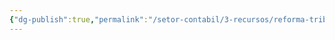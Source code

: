 ```yaml
---
{"dg-publish":true,"permalink":"/setor-contabil/3-recursos/reforma-tributaria/valor-da-operacao/","dgPassFrontmatter":true,"created":"2025-08-20T23:09:56.369-03:00","updated":"2025-08-21T22:16:52.477-03:00"}
---
```




